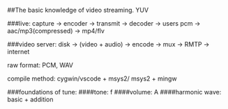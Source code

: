 ##The basic knowledge of video streaming.
YUV

###live:
capture -> encoder -> transmit -> decoder -> users
pcm -> aac/mp3(compressed) -> mp4/flv

###video server:
disk -> (video + audio) -> encode -> mux -> RMTP -> internet

raw format: PCM, WAV 

compile method: cygwin/vscode + msys2/ msys2 + mingw

###foundations of tune:
####tone: f
####volume: A
####harmonic wave: basic + addition
